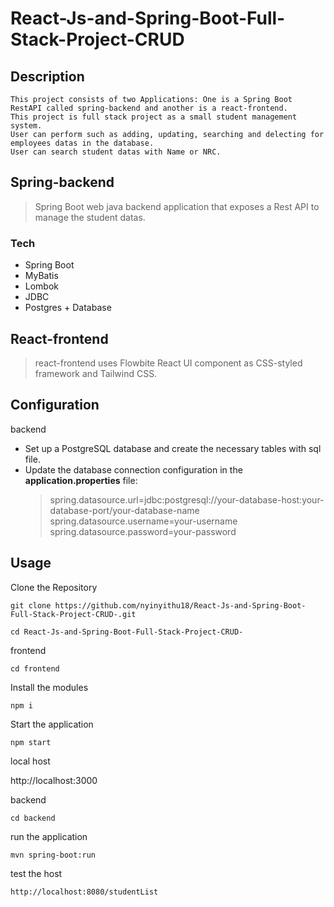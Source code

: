 # React-Js-and-Spring-Boot-Full-Stack-Project-CRUD

## Description

```
This project consists of two Applications: One is a Spring Boot RestAPI called spring-backend and another is a react-frontend.
This project is full stack project as a small student management system.
User can perform such as adding, updating, searching and delecting for employees datas in the database.
User can search student datas with Name or NRC.
```

## Spring-backend

  > Spring Boot web java backend application that exposes a Rest API to manage the student datas.

  ### Tech 

  - Spring Boot
  - MyBatis
  - Lombok
  - JDBC
  - Postgres + Database

## React-frontend

  > react-frontend uses Flowbite React UI component as CSS-styled framework and Tailwind CSS.

## Configuration

backend

 - Set up a PostgreSQL database and create the necessary tables with sql file.
 - Update the database connection configuration in the **application.properties** file:
    > spring.datasource.url=jdbc:postgresql://your-database-host:your-database-port/your-database-name
    > spring.datasource.username=your-username  
    > spring.datasource.password=your-password       

## Usage

Clone the Repository
```
git clone https://github.com/nyinyithu18/React-Js-and-Spring-Boot-Full-Stack-Project-CRUD-.git
```
```
cd React-Js-and-Spring-Boot-Full-Stack-Project-CRUD-
```

frontend

```
cd frontend
```
Install the modules
```
npm i
```
Start the application
```
npm start
```

local host

http://localhost:3000

backend

```
cd backend
```
run the application
```
mvn spring-boot:run
```
test the host
```
http://localhost:8080/studentList
```


